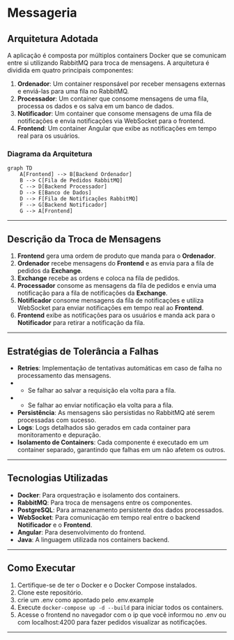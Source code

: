 # Messageria

## Arquitetura Adotada

A aplicação é composta por múltiplos containers Docker que se comunicam entre si utilizando RabbitMQ para troca de mensagens. A arquitetura é dividida em quatro principais componentes:

1. **Ordenador**: Um container responsável por receber mensagens externas e enviá-las para uma fila no RabbitMQ.
2. **Processador**: Um container que consome mensagens de uma fila, processa os dados e os salva em um banco de dados.
3. **Notificador**: Um container que consome mensagens de uma fila de notificações e envia notificações via WebSocket para o frontend.
4. **Frontend**: Um container Angular que exibe as notificações em tempo real para os usuários.

### Diagrama da Arquitetura

```mermaid
graph TD
    A[Frontend] --> B[Backend Ordenador]
    B --> C[Fila de Pedidos RabbitMQ]
    C --> D[Backend Processador]
    D --> E[Banco de Dados]
    D --> F[Fila de Notificações RabbitMQ]
    F --> G[Backend Notificador]
    G --> A[Frontend]
```

---

## Descrição da Troca de Mensagens
1.  **Frontend** gera uma ordem de produto que manda para o **Ordenador**.
2.  **Ordenador** recebe mensagens do **Frontend** e as envia para a fila de pedidos da **Exchange**.
3.  **Exchange** recebe as ordens e coloca na fila de pedidos.
4.  **Processador** consome as mensagens da fila de pedidos e envia uma notificação para a fila de notificações da **Exchange**.
5.  **Notificador** consome mensagens da fila de notificações e utiliza WebSocket para enviar notificações em tempo real ao **Frontend**.
6.  **Frontend** exibe as notificações para os usuários e manda ack para o **Notificador** para retirar a notificação da fila.


---

## Estratégias de Tolerância a Falhas

- **Retries**: Implementação de tentativas automáticas em caso de falha no processamento das mensagens.
- - Se falhar ao salvar a requisição ela volta para a fila.
- - Se falhar ao enviar notificação ela volta para a fila.
- **Persistência**: As mensagens são persistidas no RabbitMQ até serem processadas com sucesso.
- **Logs**: Logs detalhados são gerados em cada container para monitoramento e depuração.
- **Isolamento de Containers**: Cada componente é executado em um container separado, garantindo que falhas em um não afetem os outros.

---

## Tecnologias Utilizadas

- **Docker**: Para orquestração e isolamento dos containers.
- **RabbitMQ**: Para troca de mensagens entre os componentes.
- **PostgreSQL**: Para armazenamento persistente dos dados processados.
- **WebSocket**: Para comunicação em tempo real entre o backend **Notificador** e o **Frontend**.
- **Angular**: Para desenvolvimento do frontend.
- **Java**: A linguagem utilizada nos containers backend.

---

## Como Executar

1. Certifique-se de ter o Docker e o Docker Compose instalados.
2. Clone este repositório.
3. crie um .env como apontado pelo .env.example
4. Execute `docker-compose up -d --build` para iniciar todos os containers.
5. Acesse o frontend no navegador com o ip que você informou no .env ou com localhost:4200 para fazer pedidos visualizar as notificações.

---


